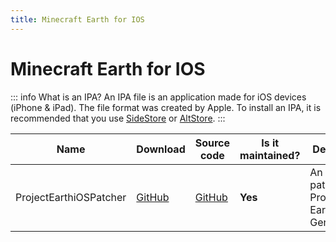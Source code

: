 ```yaml
---
title: Minecraft Earth for IOS
---
```


# Minecraft Earth for IOS

::: info What is an IPA?
An IPA file is an application made for iOS devices (iPhone & iPad). The file format was created by Apple. To install an IPA, it is recommended that you use [SideStore](https://sidestore.io/) or [AltStore](https://altstore.io/).
:::

Name | Download | Source code | Is it maintained? | Description
------ | ------ | ------ | ------| ------
ProjectEarthiOSPatcher|[GitHub](https://github.com/catdogmat/ProjectEarthiOSPatcher/releases/latest)|[GitHub](https://github.com/catdogmat/ProjectEarthiOSPatcher)|**Yes**|An iOS patcher for Project Earth/Project Genoa
